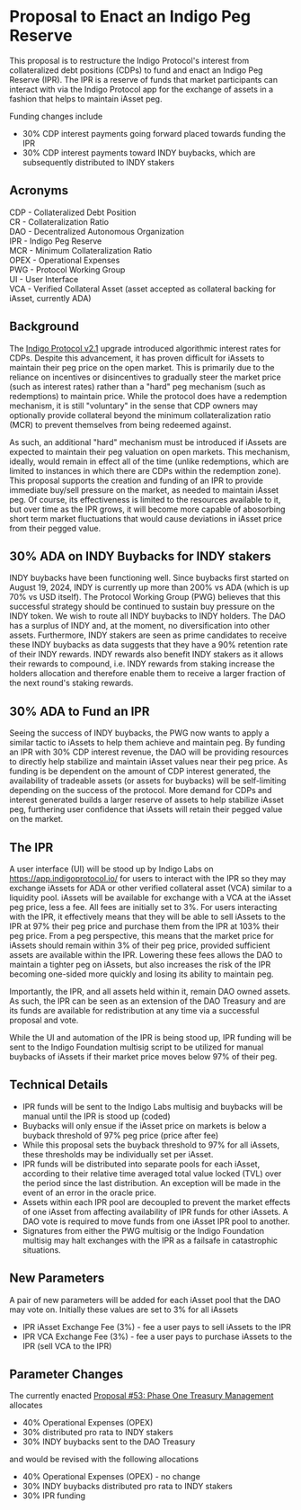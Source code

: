 # Proposal to Enact an Indigo Peg Reserve

This proposal is to restructure the Indigo Protocol's interest from collateralized debt positions (CDPs) to fund and enact an Indigo Peg Reserve (IPR). The IPR is a reserve of funds that market participants can interact with via the Indigo Protocol app for the exchange of assets in a fashion that helps to maintain iAsset peg.

Funding changes include
* 30% CDP interest payments going forward placed towards funding the IPR
* 30% CDP interest payments toward INDY buybacks, which are subsequently distributed to INDY stakers

## Acronyms
CDP - Collateralized Debt Position\
CR - Collateralization Ratio\
DAO - Decentralized Autonomous Organization\
IPR - Indigo Peg Reserve\
MCR - Minimum Collateralization Ratio\
OPEX - Operational Expenses\
PWG - Protocol Working Group\
UI - User Interface\
VCA - Verified Collateral Asset (asset accepted as collateral backing for iAsset, currently ADA)

## Background
The [Indigo Protocol v2.1](https://app.indigoprotocol.io/governance/polls/63) upgrade introduced algorithmic interest rates for CDPs. Despite this advancement, it has proven difficult for iAssets to maintain their peg price on the open market. This is primarily due to the reliance on incentives or disincentives to gradually steer the market price (such as interest rates) rather than a "hard" peg mechanism (such as redemptions) to maintain price. While the protocol does have a redemption mechanism, it is still "voluntary" in the sense that CDP owners may optionally provide collateral beyond the minimum collateralization ratio (MCR) to prevent themselves from being redeemed against.

As such, an additional "hard" mechanism must be introduced if iAssets are expected to maintain their peg valuation on open markets. This mechanism, ideally, would remain in effect all of the time (unlike redemptions, which are limited to instances in which there are CDPs within the redemption zone). This proposal supports the creation and funding of an IPR to provide immediate buy/sell pressure on the market, as needed to maintain iAsset peg. Of course, its effectiveness is limited to the resources available to it, but over time as the IPR grows, it will become more capable of abosorbing short term market fluctuations that would cause deviations in iAsset price from their pegged value.

## 30% ADA on INDY Buybacks for INDY stakers
INDY buybacks have been functioning well. Since buybacks first started on August 19, 2024, INDY is currently up more than 200% vs ADA (which is up 70% vs USD itself). The Protocol Working Group (PWG) believes that this successful strategy should be continued to sustain buy pressure on the INDY token. We wish to route all INDY buybacks to INDY holders. The DAO has a surplus of INDY and, at the moment, no diversification into other assets. Furthermore, INDY stakers are seen as prime candidates to receive these INDY buybacks as data suggests that they have a 90% retention rate of their INDY rewards. INDY rewards also benefit INDY stakers as it allows their rewards to compound, i.e. INDY rewards from staking increase the holders allocation and therefore enable them to receive a larger fraction of the next round's staking rewards. 


## 30% ADA to Fund an IPR
Seeing the success of INDY buybacks, the PWG now wants to apply a similar tactic to iAssets to help them achieve and maintain peg. By funding an IPR with 30% CDP interest revenue, the DAO will be providing resources to directly help stabilize and maintain iAsset values near their peg price. As funding is be dependent on the amount of CDP interest generated, the availability of tradeable assets (or assets for buybacks) will be self-limiting depending on the success of the protocol. More demand for CDPs and interest generated builds a larger reserve of assets to help stabilize iAsset peg, furthering user confidence that iAssets will retain their pegged value on the market.

## The IPR
A user interface (UI) will be stood up by Indigo Labs on https://app.indigoprotocol.io/ for users to interact with the IPR so they may exchange iAssets for ADA or other verified collateral asset (VCA) similar to a liquidity pool. iAssets will be available for exchange with a VCA at the iAsset peg price, less a fee. All fees are initially set to 3%. For users interacting with the IPR, it effectively means that they will be able to sell iAssets to the IPR at 97% their peg price and purchase them from the IPR at 103% their peg price. From a peg perspective, this means that the market price for iAssets should remain within 3% of their peg price, provided sufficient assets are available within the IPR. Lowering these fees allows the DAO to maintain a tighter peg on iAssets, but also increases the risk of the IPR becoming one-sided more quickly and losing its ability to maintain peg.

Importantly, the IPR, and all assets held within it, remain DAO owned assets. As such, the IPR can be seen as an extension of the DAO Treasury and are its funds are available for redistribution at any time via a successful proposal and vote.

While the UI and automation of the IPR is being stood up, IPR funding will be sent to the Indigo Foundation multisig script to be utilized for manual buybacks of iAssets if their market price moves below 97% of their peg.

## Technical Details
* IPR funds will be sent to the Indigo Labs multisig and buybacks will be manual until the IPR is stood up (coded) 
* Buybacks will only ensue if the iAsset price on markets is below a buyback threshold of 97% peg price (price after fee)
* While this proposal sets the buyback threshold to 97% for all iAssets, these thresholds may be individually set per iAsset.
* IPR funds will be distributed into separate pools for each iAsset, according to their relative time averaged total value locked (TVL) over the period since the last distribution. An exception will be made in the event of an error in the oracle price.
* Assets within each IPR pool are decoupled to prevent the market effects of one iAsset from affecting availability of IPR funds for other iAssets. A DAO vote is required to move funds from one iAsset IPR pool to another.
* Signatures from either the PWG multisig or the Indigo Foundation multisig may halt exchanges with the IPR as a failsafe in catastrophic situations.

## New Parameters
A pair of new parameters will be added for each iAsset pool that the DAO may vote on. Initially these values are set to 3% for all iAssets
* IPR iAsset Exchange Fee (3%) - fee a user pays to sell iAssets to the IPR
* IPR VCA Exchange Fee (3%) - fee a user pays to purchase iAssets to the IPR (sell VCA to the IPR)

## Parameter Changes
The currently enacted [Proposal #53: Phase One Treasury Management](https://app.indigoprotocol.io/governance/polls/53)  allocates

* 40% Operational Expenses (OPEX)
* 30% distributed pro rata to INDY stakers
* 30% INDY buybacks sent to the DAO Treasury

and would be revised with the following allocations

* 40% Operational Expenses (OPEX) - no change
* 30% INDY buybacks distributed pro rata to INDY stakers
* 30% IPR funding